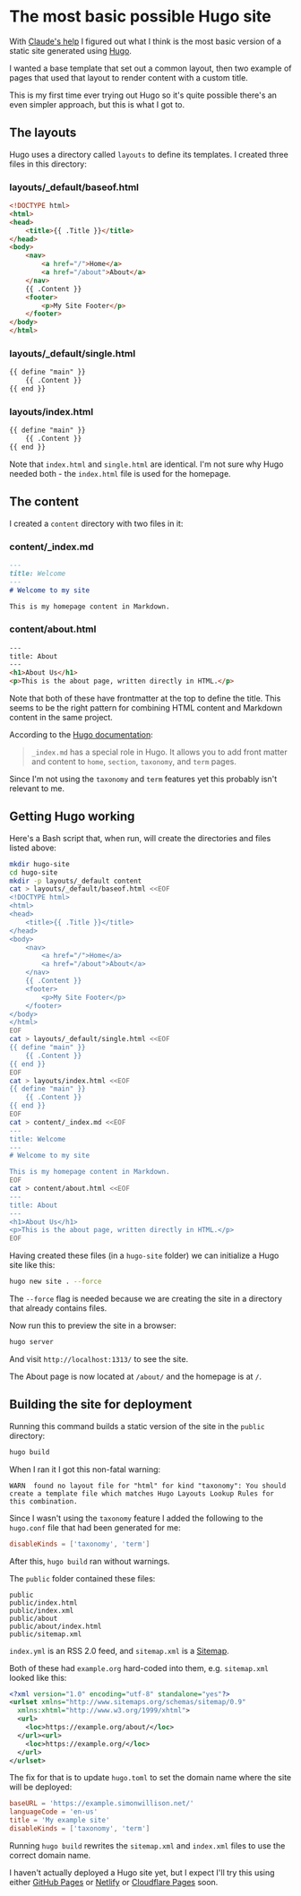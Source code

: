 # The most basic possible Hugo site

With [Claude's help](https://gist.github.com/simonw/6f7b6a40713b36749da845065985bb28) I figured out what I think is the most basic version of a static site generated using [Hugo](https://gohugo.io/).

I wanted a base template that set out a common layout, then two example of pages that used that layout to render content with a custom title.

This is my first time ever trying out Hugo so it's quite possible there's an even simpler approach, but this is what I got to.

## The layouts

Hugo uses a directory called `layouts` to define its templates. I created three files in this directory:

### layouts/_default/baseof.html

```html
<!DOCTYPE html>
<html>
<head>
    <title>{{ .Title }}</title>
</head>
<body>
    <nav>
        <a href="/">Home</a>
        <a href="/about">About</a>
    </nav>
    {{ .Content }}
    <footer>
        <p>My Site Footer</p>
    </footer>
</body>
</html>
```
### layouts/_default/single.html

```html
{{ define "main" }}
    {{ .Content }}
{{ end }}
```
### layouts/index.html

```html
{{ define "main" }}
    {{ .Content }}
{{ end }}
```

Note that `index.html` and `single.html` are identical. I'm not sure why Hugo needed both - the `index.html` file is used for the homepage.

## The content

I created a `content` directory with two files in it:

### content/_index.md

```markdown
---
title: Welcome
---
# Welcome to my site

This is my homepage content in Markdown.
```

### content/about.html

```html
---
title: About
---
<h1>About Us</h1>
<p>This is the about page, written directly in HTML.</p>
```

Note that both of these have frontmatter at the top to define the title. This seems to be the right pattern for combining HTML content and Markdown content in the same project.

According to the [Hugo documentation](https://gohugo.io/content-management/organization/#index-pages-_indexmd):

> `_index.md` has a special role in Hugo. It allows you to add front matter and content to `home`, `section`, `taxonomy`, and `term` pages.

Since I'm not using the `taxonomy` and `term` features yet this probably isn't relevant to me.

## Getting Hugo working

Here's a Bash script that, when run, will create the directories and files listed above:

```bash
mkdir hugo-site
cd hugo-site
mkdir -p layouts/_default content
cat > layouts/_default/baseof.html <<EOF
<!DOCTYPE html>
<html>
<head>
    <title>{{ .Title }}</title>
</head>
<body>
    <nav>
        <a href="/">Home</a>
        <a href="/about">About</a>
    </nav>
    {{ .Content }}
    <footer>
        <p>My Site Footer</p>
    </footer>
</body>
</html>
EOF
cat > layouts/_default/single.html <<EOF
{{ define "main" }}
    {{ .Content }}
{{ end }}
EOF
cat > layouts/index.html <<EOF
{{ define "main" }}
    {{ .Content }}
{{ end }}
EOF
cat > content/_index.md <<EOF
---
title: Welcome
---
# Welcome to my site

This is my homepage content in Markdown.
EOF
cat > content/about.html <<EOF
---
title: About
---
<h1>About Us</h1>
<p>This is the about page, written directly in HTML.</p>
EOF
```

Having created these files (in a `hugo-site` folder) we can initialize a Hugo site like this:

```bash
hugo new site . --force
```
The `--force` flag is needed because we are creating the site in a directory that already contains files.

Now run this to preview the site in a browser:
```bash
hugo server
```
And visit `http://localhost:1313/` to see the site.

The About page is now located at `/about/` and the homepage is at `/`.

## Building the site for deployment

Running this command builds a static version of the site in the `public` directory:

```bash
hugo build
```
When I ran it I got this non-fatal warning:

```
WARN  found no layout file for "html" for kind "taxonomy": You should create a template file which matches Hugo Layouts Lookup Rules for this combination.
```
Since I wasn't using the `taxonomy` feature I added the following to the `hugo.conf` file that had been generated for me:

```toml
disableKinds = ['taxonomy', 'term']
```
After this, `hugo build` ran without warnings.

The `public` folder contained these files:

```
public
public/index.html
public/index.xml
public/about
public/about/index.html
public/sitemap.xml
```

`index.yml` is an RSS 2.0 feed, and `sitemap.xml` is a [Sitemap](https://www.sitemaps.org/).

Both of these had `example.org` hard-coded into them, e.g. `sitemap.xml` looked like this:

```xml
<?xml version="1.0" encoding="utf-8" standalone="yes"?>
<urlset xmlns="http://www.sitemaps.org/schemas/sitemap/0.9"
  xmlns:xhtml="http://www.w3.org/1999/xhtml">
  <url>
    <loc>https://example.org/about/</loc>
  </url><url>
    <loc>https://example.org/</loc>
  </url>
</urlset>
```
The fix for that is to update `hugo.toml` to set the domain name where the site will be deployed:
```toml
baseURL = 'https://example.simonwillison.net/'
languageCode = 'en-us'
title = 'My example site'
disableKinds = ['taxonomy', 'term']
```
Running `hugo build` rewrites the `sitemap.xml` and `index.xml` files to use the correct domain name.

I haven't actually deployed a Hugo site yet, but I expect I'll try this using either [GitHub Pages](https://pages.github.com/) or [Netlify](https://www.netlify.com/) or [Cloudflare Pages](https://pages.cloudflare.com/) soon.
